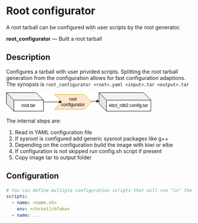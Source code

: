 # Root configurator

A root tarball can be configured with user scripts by the root generator.

**root_configurator** — Built a root tarball

## Description

Configures a tarball with user privided scripts. Splitting the root tarball generation from the configuration allows for fast configuration adaptions. The synopsis is `root_configurator <root>.yaml <input>.tar <output>.tar`

![BuildTools](../assets/root_config.drawio.png)

The internal steps are:

 1. Read in YAML configuration file
 2. If sysroot is configured add generic sysroot packages like g++
 3. Depending on the configuration build the image with kiwi or elbe
 4. If configuration is not skipped run config.sh script if present
 5. Copy image tar to output folder

## Configuration

```yaml
# You can define multiple configuration scripts that will run "in" the tarball
scripts:
  - name: <name.sh>
    env: <chroot|chfake>
  - name: ...
```